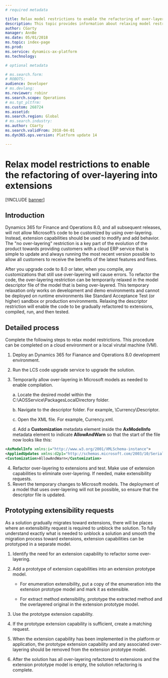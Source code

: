 ```yaml
---
# required metadata

title: Relax model restrictions to enable the refactoring of over-layering into extensions
description: This topic provides information about relaxing model restrictions to enable the refactoring of over-layering into extensions. This is needed because the models are sealed in Microsoft Dynamics 365 for Finance and Operations 8.0. 
author: CGarty
manager: AnnBe
ms.date: 05/01/2018
ms.topic: index-page
ms.prod: 
ms.service: dynamics-ax-platform
ms.technology: 

# optional metadata

# ms.search.form: 
# ROBOTS: 
audience: Developer
# ms.devlang: 
ms.reviewer: robinr
ms.search.scope: Operations
# ms.tgt_pltfrm: 
ms.custom: 268724
ms.assetid: 
ms.search.region: Global
# ms.search.industry: 
ms.author: CGarty
ms.search.validFrom: 2018-04-01
ms.dyn365.ops.version: Platform update 14

---
```


# Relax model restrictions to enable the refactoring of over-layering into extensions

[!INCLUDE [banner](../includes/banner.md)]

## Introduction ##
Dynamics 365 for Finance and Operations 8.0, and all subsequent releases, will not allow Microsoft’s code to be customized by using over-layering. Instead, extension capabilities should be used to modify and add behavior. The "no over-layering" restriction is a key part of the evolution of the product towards providing customers with a cloud ERP service that is simple to update and always running the most recent version possible to allow all customers to receive the benefits of the latest features and fixes.

After you upgrade code to 8.0 or later, when you compile, any customizations that still use over-layering will cause errors. To refactor the code, the over-layering restriction can be temporarily relaxed in the model descriptor file of the model that is being over-layered. This temporary relaxation only works on development and demo environments and cannot be deployed on runtime environments like Standard Acceptance Test (or higher) sandbox or production environments. Relaxing the descriptor restriction will enable the code to be gradually refactored to extensions, compiled, run, and then tested. 

## Detailed process ##
Complete the following steps to relax model restrictions. This procedure can be completed on a cloud environment or a local virutal machine (VM).

1. Deploy an Dynamics 365 for Fianance and Operations 8.0 development environment. 
2. Run the LCS code upgrade service to upgrade the solution.
3. Temporarily allow over-layering in Microsoft models as needed to enable compilation.
    
    a. Locate the desired model within the C:\AOSService\PackagesLocalDirectory folder.
    
    b. Navigate to the descriptor folder. For example, \Currency\Descriptor.
    
    c. Open the XML file. For example, Currency.xml.
    
    d. Add a **Customization** metadata element inside the **AxModelInfo** metadata element to indicate **AllowAndWarn** so that the start of the file now looks like this:
            
```xml
<AxModelInfo xmlns:i="http://www.w3.org/2001/XMLSchema-instance">
<AppliedUpdates xmlns:d2p1="http://schemas.microsoft.com/2003/10/Serialization/Arrays" />
<Customization>AllowAndWarn</Customization>
```
    
4. Refactor over-layering to extensions and test. Make use of extension capabilities to eliminate over-layering. If needed, make extensibility requests.
5. Revert the temporary changes to Microsoft models. The deployment of a model that uses over-layering will not be possible, so ensure that the descriptor file is updated.
 
## Prototyping extensibility requests ##
As a solution gradually migrates toward extensions, there will be places where an extensibility request is required to unblock the solution. To fully understand exactly what is needed to unblock a solution and smooth the migration process toward extensions, extension capabilities can be prototyped in a separate model.

1. Identify the need for an extension capability to refactor some over-layering.
2. Add a prototype of extension capabilities into an extension prototype model.

   - For enumeration extensibility, put a copy of the enumeration into the extension prototype model and mark it as extensible.
    
   - For extract method extensibility, prototype the extracted method and the overlayered original in the extension prototype model.
    
3. Use the prototype extension capability.
4. If the prototype extension capability is sufficient, create a matching request.
5. When the extension capability has been implemented in the platform or application, the prototype extension capability and any associated over-layering should be removed from the extension prototype model.
6. After the solution has all over-layering refactored to extensions and the extension prototype model is empty, the solution refactoring is complete.
